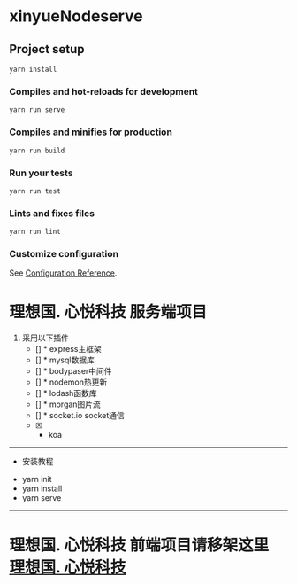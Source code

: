  # xinyueNodeserve

## Project setup
```
yarn install
```

### Compiles and hot-reloads for development
```
yarn run serve
```

### Compiles and minifies for production
```
yarn run build
```

### Run your tests
```
yarn run test
```

### Lints and fixes files
```
yarn run lint
```

### Customize configuration
See [Configuration Reference](https://cli.vuejs.org/config/).


 理想国. 心悦科技 服务端项目
======================
1. 采用以下插件 
   - [] * express主框架  
   - [] * mysql数据库 
   - [] *  bodypaser中间件
   - [] * nodemon热更新
   - [] * lodash函数库
   - [] * morgan图片流
   - [] * socket.io socket通信
   - [x] * koa

---------------------
- 安装教程

* yarn init
* yarn install 
* yarn serve

---------------------

 理想国. 心悦科技 前端项目请移架这里 [理想国. 心悦科技](https://github.com/miaoquanlong/xinyueWebserve" )
======================


<!-- 1. one
2. two
3. three

* one
* two
* three




- [x] 选项一
- [ ] 选项二  
- [ ]  [选项3]
 -->

